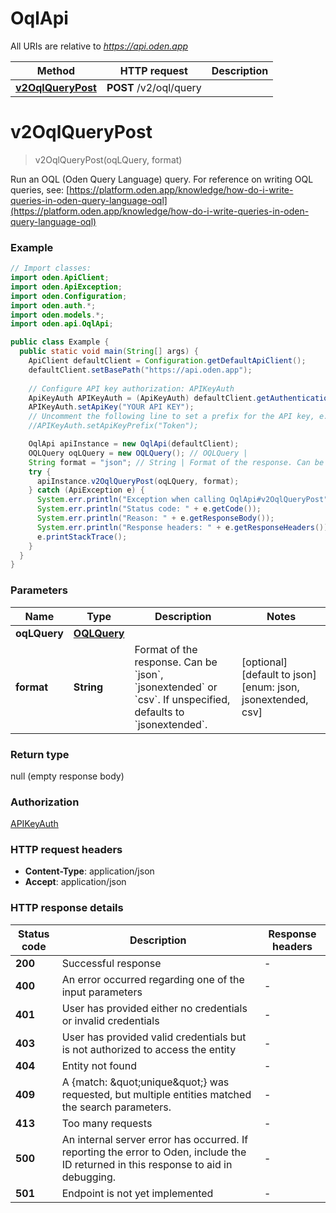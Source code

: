 # OqlApi

All URIs are relative to *https://api.oden.app*

| Method | HTTP request | Description |
|------------- | ------------- | -------------|
| [**v2OqlQueryPost**](OqlApi.md#v2OqlQueryPost) | **POST** /v2/oql/query |  |


<a id="v2OqlQueryPost"></a>
# **v2OqlQueryPost**
> v2OqlQueryPost(oqLQuery, format)



Run an OQL (Oden Query Language) query.  For reference on writing OQL queries, see:  [https://platform.oden.app/knowledge/how-do-i-write-queries-in-oden-query-language-oql](https://platform.oden.app/knowledge/how-do-i-write-queries-in-oden-query-language-oql) 

### Example
```java
// Import classes:
import oden.ApiClient;
import oden.ApiException;
import oden.Configuration;
import oden.auth.*;
import oden.models.*;
import oden.api.OqlApi;

public class Example {
  public static void main(String[] args) {
    ApiClient defaultClient = Configuration.getDefaultApiClient();
    defaultClient.setBasePath("https://api.oden.app");
    
    // Configure API key authorization: APIKeyAuth
    ApiKeyAuth APIKeyAuth = (ApiKeyAuth) defaultClient.getAuthentication("APIKeyAuth");
    APIKeyAuth.setApiKey("YOUR API KEY");
    // Uncomment the following line to set a prefix for the API key, e.g. "Token" (defaults to null)
    //APIKeyAuth.setApiKeyPrefix("Token");

    OqlApi apiInstance = new OqlApi(defaultClient);
    OQLQuery oqLQuery = new OQLQuery(); // OQLQuery | 
    String format = "json"; // String | Format of the response. Can be `json`, `jsonextended` or `csv`. If unspecified, defaults to `jsonextended`. 
    try {
      apiInstance.v2OqlQueryPost(oqLQuery, format);
    } catch (ApiException e) {
      System.err.println("Exception when calling OqlApi#v2OqlQueryPost");
      System.err.println("Status code: " + e.getCode());
      System.err.println("Reason: " + e.getResponseBody());
      System.err.println("Response headers: " + e.getResponseHeaders());
      e.printStackTrace();
    }
  }
}
```

### Parameters

| Name | Type | Description  | Notes |
|------------- | ------------- | ------------- | -------------|
| **oqLQuery** | [**OQLQuery**](OQLQuery.md)|  | |
| **format** | **String**| Format of the response. Can be &#x60;json&#x60;, &#x60;jsonextended&#x60; or &#x60;csv&#x60;. If unspecified, defaults to &#x60;jsonextended&#x60;.  | [optional] [default to json] [enum: json, jsonextended, csv] |

### Return type

null (empty response body)

### Authorization

[APIKeyAuth](../README.md#APIKeyAuth)

### HTTP request headers

 - **Content-Type**: application/json
 - **Accept**: application/json

### HTTP response details
| Status code | Description | Response headers |
|-------------|-------------|------------------|
| **200** | Successful response |  -  |
| **400** | An error occurred regarding one of the input parameters |  -  |
| **401** | User has provided either no credentials or invalid credentials |  -  |
| **403** | User has provided valid credentials but is not authorized to access the entity  |  -  |
| **404** | Entity not found |  -  |
| **409** | A {match: \&quot;unique\&quot;} was requested, but multiple entities matched the search parameters.  |  -  |
| **413** | Too many requests |  -  |
| **500** | An internal server error has occurred. If reporting the error to Oden, include the ID returned in this response to aid in debugging.  |  -  |
| **501** | Endpoint is not yet implemented |  -  |

